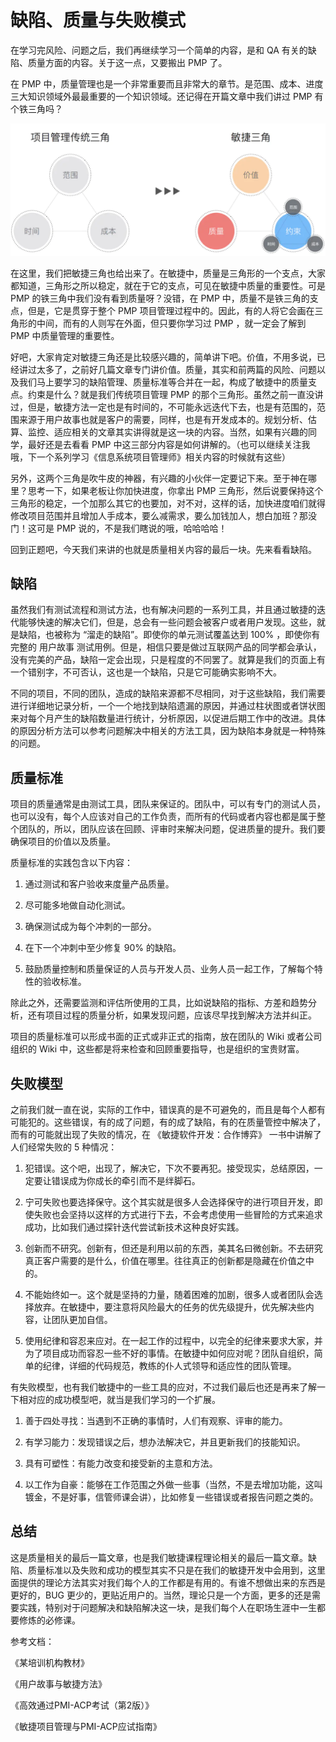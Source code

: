 # 缺陷、质量与失败模式

在学习完风险、问题之后，我们再继续学习一个简单的内容，是和 QA 有关的缺陷、质量方面的内容。关于这一点，又要搬出 PMP 了。

在 PMP 中，质量管理也是一个非常重要而且非常大的章节。是范围、成本、进度三大知识领域外最最重要的一个知识领域。还记得在开篇文章中我们讲过 PMP 有个铁三角吗？

![./img/731.jpg](./img/731.jpg)

在这里，我们把敏捷三角也给出来了。在敏捷中，质量是三角形的一个支点，大家都知道，三角形之所以稳定，就在于它的支点，可见在敏捷中质量的重要性。可是 PMP 的铁三角中我们没有看到质量呀？没错，在 PMP 中，质量不是铁三角的支点，但是，它是贯穿于整个 PMP 项目管理过程中的。因此，有的人将它会画在三角形的中间，而有的人则写在外面，但只要你学习过 PMP ，就一定会了解到 PMP 中质量管理的重要性。

好吧，大家肯定对敏捷三角还是比较感兴趣的，简单讲下吧。价值，不用多说，已经讲过太多了，之前好几篇文章专门讲价值。质量，其实和前两篇的风险、问题以及我们马上要学习的缺陷管理、质量标准等合并在一起，构成了敏捷中的质量支点。约束是什么？就是我们传统项目管理 PMP 的那个三角形。虽然之前一直没讲过，但是，敏捷方法一定也是有时间的，不可能永远迭代下去，也是有范围的，范围来源于用户故事也就是客户的需要，同样，也是有开发成本的。规划分析、估算、监控、适应相关的文章其实讲得就是这一块的内容。当然，如果有兴趣的同学，最好还是去看看 PMP 中这三部分内容是如何讲解的。（也可以继续关注我哦，下一个系列学习《信息系统项目管理师》相关内容的时候就有这些）

另外，这两个三角是吹牛皮的神器，有兴趣的小伙伴一定要记下来。至于神在哪里？思考一下，如果老板让你加快进度，你拿出 PMP 三角形，然后说要保持这个三角形的稳定，一个加那么其它的也要加，对不对，这样的话，加快进度咱们就得修改项目范围并且增加人手成本，要么减需求，要么加钱加人，想白加班？那没门！这可是 PMP 说的，不是我们瞎说的哦，哈哈哈哈！

回到正题吧，今天我们来讲的也就是质量相关内容的最后一块。先来看看缺陷。

## 缺陷

虽然我们有测试流程和测试方法，也有解决问题的一系列工具，并且通过敏捷的迭代能够快速的解决它们，但是，总会有一些问题会被客户或者用户发现。这些，就是缺陷，也被称为 “溜走的缺陷”。即使你的单元测试覆盖达到 100% ，即使你有完整的 用户故事 测试用例。但是，相信只要是做过互联网产品的同学都会承认，没有完美的产品，缺陷一定会出现，只是程度的不同罢了。就算是我们的页面上有一个错别字，不可否认，这也是一个缺陷，只是它可能确实影响不大。

不同的项目，不同的团队，造成的缺陷来源都不尽相同，对于这些缺陷，我们需要进行详细地记录分析，一个一个地找到缺陷遗漏的原因，并通过柱状图或者饼状图来对每个月产生的缺陷数量进行统计，分析原因，以促进后期工作中的改进。具体的原因分析方法可以参考问题解决中相关的方法工具，因为缺陷本身就是一种特殊的问题。

## 质量标准

项目的质量通常是由测试工具，团队来保证的。团队中，可以有专门的测试人员，也可以没有，每个人应该对自己的工作负责，而所有的代码或者内容也都是属于整个团队的，所以，团队应该在回顾、评审时来解决问题，促进质量的提升。我们要确保项目的价值以及质量。

质量标准的实践包含以下内容：

1. 通过测试和客户验收来度量产品质量。

2. 尽可能多地做自动化测试。

3. 确保测试成为每个冲刺的一部分。

4. 在下一个冲刺中至少修复 90% 的缺陷。

5. 鼓励质量控制和质量保证的人员与开发人员、业务人员一起工作，了解每个特性的验收标准。

除此之外，还需要监测和评估所使用的工具，比如说缺陷的指标、方差和趋势分析，还有项目过程的质量分析，如果发现问题，应该尽早找到解决方法并纠正。

项目的质量标准可以形成书面的正式或非正式的指南，放在团队的 Wiki 或者公司组织的 Wiki 中，这些都是将来检查和回顾重要指导，也是组织的宝贵财富。

## 失败模型

之前我们就一直在说，实际的工作中，错误真的是不可避免的，而且是每个人都有可能犯的。这些错误，有的成了问题，有的成了缺陷，有的在质量管控中解决了，而有的可能就出现了失败的情况，在 《敏捷软件开发：合作博弈》 一书中讲解了人们经常失败的 5 种情况：

1. 犯错误。这个吧，出现了，解决它，下次不要再犯。接受现实，总结原因，一定要让错误成为你成长的牵引而不是绊脚石。

2. 宁可失败也要选择保守。这个其实就是很多人会选择保守的进行项目开发，即使失败也会坚持以这样的方式进行下去，不会考虑使用一些冒险的方式来追求成功，比如我们通过探针迭代尝试新技术这种良好实践。

3. 创新而不研究。创新有，但还是利用以前的东西，美其名曰微创新。不去研究真正客户需要的是什么，价值在哪里。往往真正的创新都是隐藏在价值之中的。

4. 不能始终如一。这个就是坚持的力量，随着困难的加剧，很多人或者团队会选择放弃。在敏捷中，要注意将风险最大的任务的优先级提升，优先解决些内容，让团队更加自信。

5. 使用纪律和容忍来应对。在一起工作的过程中，以完全的纪律来要求大家，并为了项目成功而容忍一些不好的事情。在敏捷中如何应对呢？团队自组织，简单的纪律，详细的代码规范，教练的仆人式领导和适应性的团队管理。

有失败模型，也有我们敏捷中的一些工具的应对，不过我们最后也还是再来了解一下相对应的成功模型吧，就当是我们学习的一个扩展。

1. 善于四处寻找：当遇到不正确的事情时，人们有观察、评审的能力。

2. 有学习能力：发现错误之后，想办法解决它，并且更新我们的技能知识。

3. 具有可塑性：有能力改变和接受新的主意和方法。

4. 以工作为自豪：能够在工作范围之外做一些事（当然，不是去增加功能，这叫镀金，不是好事，信管师课会讲），比如修复一些错误或者报告问题之类的。

## 总结

这是质量相关的最后一篇文章，也是我们敏捷课程理论相关的最后一篇文章。缺陷、质量标准以及失败和成功的模型其实不只是在我们的敏捷开发中会用到，这里面提供的理论方法其实对我们每个人的工作都是有用的。有谁不想做出来的东西是更好的，BUG 更少的，更贴近用户的。当然，理论只是一个方面，更多的还是需要实践，特别对于问题解决和缺陷解决这一块，是我们每个人在职场生涯中一生都要修炼的必修课。

参考文档：

《某培训机构教材》

《用户故事与敏捷方法》

《高效通过PMI-ACP考试（第2版）》

《敏捷项目管理与PMI-ACP应试指南》
